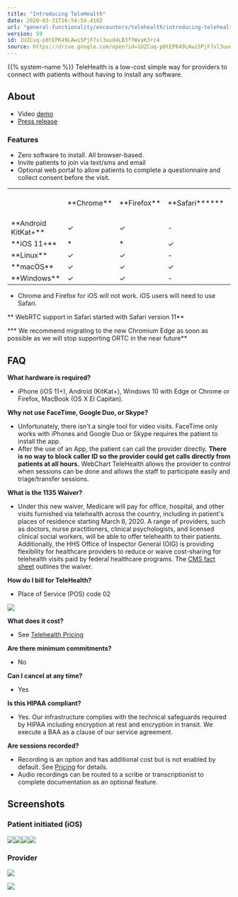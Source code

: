 ```yaml
---
title: "Introducing TeleHealth"
date: 2020-03-31T16:54:54.418Z
url: "general-functionality/encounters/telehealth/introducing-telehealth.html"
version: 59
id: 1UZCuq-p8tEPK49LAwi5PjF7xl3uud4LB3fYWvyK3rc4
source: https://drive.google.com/open?id=1UZCuq-p8tEPK49LAwi5PjF7xl3uud4LB3fYWvyK3rc4
---
```

{{% system-name %}} TeleHealth is a low-cost simple way for providers to connect with patients without having to install any software.  

## About 

* Video [demo](https://drive.google.com/file/d/132m2tAJ_yX1eVtE1lPzkUzlhQNrMXsnB/view?usp=sharing)
* [Press release](https://docs.google.com/document/d/1TdSU2dNwnUO3T4kInqYwsJAzk9dEv6OVmNUDdMwljNU)

### Features

* Zero software to install. All browser-based. 
* Invite patients to join via text/sms and email
* Optional web portal to allow patients to complete a questionnaire and collect consent before the visit. 

<table>
  <tr>
    <td></td>
    <td>**Chrome**</td>
    <td>**Firefox**</td>
    <td>**Safari******</td>
    <td>**Edge (ORTC*** & Chromium)****</td>
  </tr>
  <tr>
    <td>**Android KitKat+**</td>
    <td>✓</td>
    <td>✓</td>
    <td>-</td>
    <td>-</td>
  </tr>
  <tr>
    <td>**iOS 11+**</td>
    <td>*</td>
    <td>*</td>
    <td>✓</td>
    <td>-</td>
  </tr>
  <tr>
    <td>**Linux**</td>
    <td>✓</td>
    <td>✓</td>
    <td>-</td>
    <td>-</td>
  </tr>
  <tr>
    <td>**macOS**</td>
    <td>✓</td>
    <td>✓</td>
    <td>✓</td>
    <td>-</td>
  </tr>
  <tr>
    <td>**Windows**</td>
    <td>✓</td>
    <td>✓</td>
    <td>-</td>
    <td>✓</td>
  </tr>
</table>

* Chrome and Firefox for iOS will not work. iOS users will need to use Safari.

** WebRTC support in Safari started with Safari version 11**

*** We recommend migrating to the new Chromium Edge as soon as possible as we will stop supporting ORTC in the near future**



## FAQ

**What hardware is required?**

* iPhone (iOS 11+), Android (KitKat+), Windows 10 with Edge or Chrome or Firefox, MacBook (OS X El Capitan).

**Why not use FaceTime, Google Duo, or Skype?**

* Unfortunately, there isn't a single tool for video visits. FaceTime only works with iPhones and Google Duo or Skype requires the patient to install the app. 
* After the use of an App, the patient can call the provider directly. <strong>There is no way to block caller ID so the provider could get calls directly from patients at all hours.</strong> WebChart TeleHealth allows the provider to control when sessions can be done and allows the staff to participate easily and triage/transfer sessions. 

**What is the 1135 Waiver?**

* Under this new waiver, Medicare will pay for office, hospital, and other visits furnished via telehealth across the country, including in patient's places of residence starting March 6, 2020.  A range of providers, such as doctors, nurse practitioners, clinical psychologists, and licensed clinical social workers, will be able to offer telehealth to their patients.  Additionally, the HHS Office of Inspector General (OIG) is providing flexibility for healthcare providers to reduce or waive cost-sharing for telehealth visits paid by federal healthcare programs. The [CMS fact sheet](https://www.cms.gov/newsroom/fact-sheets/medicare-telemedicine-health-care-provider-fact-sheet) outlines the waiver. 

**How do I bill for TeleHealth?**

* Place of Service (POS) code 02

![](../../../external_files/1e2814f294d729aaeb3fc3968d842c98.png)

**What does it cost?**

* See [Telehealth Pricing](telehealth-pricing.html)

**Are there minimum commitments?**

* No

**Can I cancel at any time?**

* Yes

**Is this HIPAA compliant?**

* Yes. Our infrastructure complies with the technical safeguards required by HIPAA including encryption at rest and encryption in transit. We execute a BAA as a clause of our service agreement. 

**Are sessions recorded?**

* Recording is an option and has additional cost but is not enabled by default. See [Pricing](#h.r8pf4oszsrdj) for details. 
* Audio recordings can be routed to a scribe or transcriptionist to complete documentation as an optional feature. 

## Screenshots 

### Patient initiated (iOS)

![](../../../external_files/36987afcfefcb1fcdcaf42d100e16470.png)![](../../../external_files/389ce68e56fd2a7d5a6fb714699af0de.png)![](../../../external_files/72545446550e67b9f348218bb25b1d6a.png)![](../../../external_files/16b00e8964a7d245429c6633777031e0.png)



### Provider

![](../../../external_files/628ae591ea4885d4f9bdcd82dc460ea4.png)



![](../../../external_files/5ccfcebb9649b107640ecc4859e658da.png)



